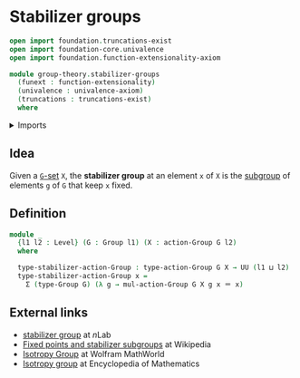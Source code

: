 # Stabilizer groups

```agda
open import foundation.truncations-exist
open import foundation-core.univalence
open import foundation.function-extensionality-axiom

module group-theory.stabilizer-groups
  (funext : function-extensionality)
  (univalence : univalence-axiom)
  (truncations : truncations-exist)
  where
```

<details><summary>Imports</summary>

```agda
open import foundation.dependent-pair-types
open import foundation.identity-types funext
open import foundation.universe-levels

open import group-theory.group-actions funext univalence truncations
open import group-theory.groups funext univalence truncations
```

</details>

## Idea

Given a [`G`-set](group-theory.group-actions.md) `X`, the **stabilizer group**
at an element `x` of `X` is the [subgroup](group-theory.subgroups.md) of
elements `g` of `G` that keep `x` fixed.

## Definition

```agda
module _
  {l1 l2 : Level} (G : Group l1) (X : action-Group G l2)
  where

  type-stabilizer-action-Group : type-action-Group G X → UU (l1 ⊔ l2)
  type-stabilizer-action-Group x =
    Σ (type-Group G) (λ g → mul-action-Group G X g x ＝ x)
```

## External links

- [stabilizer group](https://ncatlab.org/nlab/show/stabilizer+group) at $n$Lab
- [Fixed points and stabilizer subgroups](https://en.wikipedia.org/wiki/Group_action#Fixed_points_and_stabilizer_subgroups)
  at Wikipedia
- [Isotropy Group](https://mathworld.wolfram.com/IsotropyGroup.html) at Wolfram
  MathWorld
- [Isotropy group](https://encyclopediaofmath.org/wiki/Isotropy_group) at
  Encyclopedia of Mathematics
